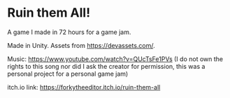 # Ruin them All!
A game I made in 72 hours for a game jam.

Made in Unity. Assets from https://devassets.com/.

Music: https://www.youtube.com/watch?v=QUcTsFe1PVs
(I do not own the rights to this song nor did I ask the creator for permission, this was a personal project for a personal game jam)

itch.io link: https://forkytheeditor.itch.io/ruin-them-all
